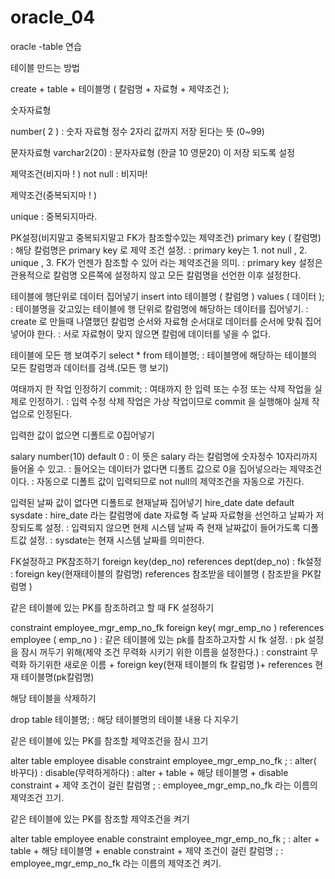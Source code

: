 # oracle_04
oracle -table 연습




테이블 만드는 방법

create + table + 테이블명 (    칼럼명 + 자료형 + 제약조건   );

숫자자료형

number( 2 ) 
: 숫자 자료형 정수 2자리 값까지 저장 된다는 뜻 (0~99)


문자자료형
varchar2(20)
: 문자자료형 (한글 10 영문20) 이 저장 되도록 설정


제약조건(비지마 ! )
not null
: 비지마!

제약조건(중복되지마 ! )

unique
: 중복되지마라.


PK설정(비지말고 중복되지말고 FK가 참조할수있는 제약조건)
primary key ( 칼럼명)
: 해당 칼럼명은 primary key 로 제약 조건 설정.
: primary key는 1. not null , 2. unique , 3. FK가 언젠가 참조할 수 있어 라는 제약조건을 의미.
: primary key 설정은 관용적으로 칼럼명 오른쪽에 설정하지 않고 모든 칼럼명을 선언한 이후 설정한다.



테이블에 행단위로 데이터 집어넣기
insert into 테이블명 ( 칼럼명 ) values ( 데이터 );
: 테이블명을 갖고있는 테이블에  행 단위로 칼럼명에 해당하는 데이터를 집어넣기. 
: create 로 만들때 나열했던 칼럼명 순서와 자료형 순서대로 데이터를 순서에 맞춰 집어넣어야 한다.
: 서로 자료형이 맞지 않으면 칼럼에 데이터를 넣을 수 없다.



테이블에 모든 행 보여주기
select * from 테이블명; 
: 테이블명에 해당하는 테이블의 모든 칼럼명과 데이터를 검색.(모든 행 보기)



여태까지 한 작업 인정하기
commit;
: 여태까지 한 입력 또는 수정 또는 삭제 작업을 실제로 인정하기.
: 입력 수정 삭제 작업은 가상 작업이므로 commit 을 실행해야 실제 작업으로 인정된다.



입력한 값이 없으면 디폴트로 0집어넣기

salary number(10) default 0
: 이 뜻은 salary 라는 칼럼명에 숫자정수 10자리까지 들어올 수 있고. 
: 들어오는 데이터가 없다면 디폴트 값으로 0을 집어넣으라는 제약조건이다.
: 자동으로 디폴트 값이 입력되므로 not null의 제약조건을 자동으로 가진다.



입력된 날짜 값이 없다면 디폴트로 현재날짜 집어넣기 
hire_date   date   default   sysdate
: hire_date 라는 칼럼명에 date 자료형 즉 날짜 자료형을 선언하고 날짜가 저장되도록 설정.
: 입력되지 않으면 현제 시스템 날짜 즉 현재 날짜값이 들어가도록 디폴트값 설정.
: sysdate는 현재 시스템 날짜를 의미한다.




FK설정하고 PK참조하기
foreign key(dep_no)   references  dept(dep_no)
: fk설정
: foreign key(현재테이블의 칼럼명) references 참조받을 테이블명 ( 참조받을 PK칼럼명 )



같은 테이블에 있는 PK를 참조하려고 할 때 FK 설정하기

constraint  employee_mgr_emp_no_fk  foreign key( mgr_emp_no )  references  employee ( emp_no )
: 같은 테이블에 있는 pk를 참조하고자할 시 fk 설정.
: pk 설정을 잠시 꺼두기 위해(제약 조건 무력화 시키기 위한 이름을 설정한다.)
: constraint 무력화 하기위한 새로운 이름 + foreign key(현재 테이블의 fk 칼럼명 )+ references 현재 테이블명(pk칼럼명)


해당 테이블을 삭제하기﻿

drop table 테이블명;
: 해당 테이블명의 테이블 내용 다 지우기


같은 테이블에 있는 PK를 참조할 제약조건을 잠시 끄기﻿

 alter table  employee  disable constraint  employee_mgr_emp_no_fk ; 
: alter( 바꾸다)
: disable(무력하게하다)
: alter + table + 해당 테이블명 + disable constraint + 제약 조건이 걸린 칼럼명 ;
: employee_mgr_emp_no_fk 라는 이름의 제약조건 끄기.


같은 테이블에 있는 PK를 참조할 제약조건을 켜기﻿

 alter table employee enable constraint employee_mgr_emp_no_fk ; 
: alter + table + 해당 테이블명 + enable constraint + 제약 조건이 걸린 칼럼명 ;
: employee_mgr_emp_no_fk 라는 이름의 제약조건 켜기.



